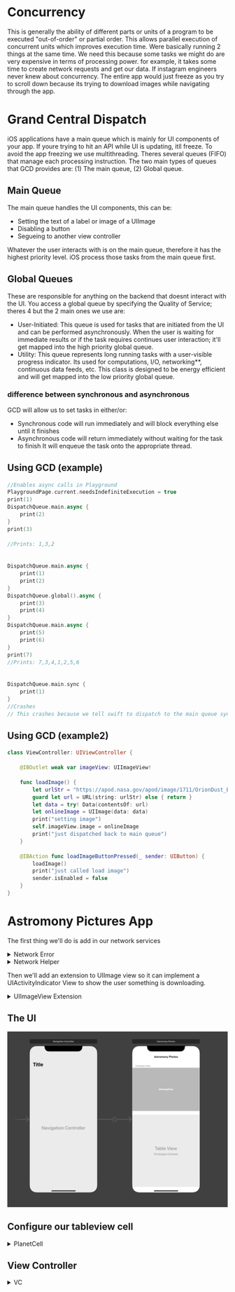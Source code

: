 # Concurrency

This is generally the ability of different parts or units of a program to be executed "out-of-order" or partial order. This allows parallel execution of concurrent units which improves execution time. Were basically running 2 things at the same time. We need this because some tasks we might do are very expensive in terms of processing power. for example, it takes some time to create network requests and get our data. If instagram engineers never knew about concurrency. The entire app would just freeze as you try to scroll down because its trying to download images while navigating through the app. 

# Grand Central Dispatch

iOS applications have a main queue which is mainly for UI components of your app. If youre trying to hit an API while UI is updating, itll freeze. To avoid the app freezing we use multithreading. Theres several queues (FIFO) that manage each processing instruction. The two main types of queues that GCD provides are: (1) The main queue, (2) Global queue.

## Main Queue
The main queue handles the UI components, this can be:
<ul>
  <li>Setting the text of a label or image of a UIImage</li>
  <li>Disabling a button</li>
  <li>Segueing to another view controller</li>
</ul>

Whatever the user interacts with is on the main queue, therefore it has the highest priority level. iOS process those tasks from the main queue first.

## Global Queues
 These are responsible for anything on the backend that doesnt interact with the UI. You access a global queue by specifying the Quality of Service; theres 4 but the 2 main ones we use are:
<ul>
  <li>User-Initiated: This queue is used for tasks that are initiated from the UI and can be performed asynchronously. When the user is waiting for immediate results or if the task requires continues user interaction; it'll get mapped into the high priority global queue.</li>
  <li>Utility: This queue represents long running tasks with a user-visible progress indicator. Its used for computations, I/O, networking**, continuous data feeds, etc. This class is designed to be energy efficient and will get mapped into the low priority global queue. </li>
</ul>

### difference between synchronous and asynchronous
GCD will allow us to set tasks in either/or:
<ul>
  <li>Synchronous code will run immediately and will block everything else until it finishes</li>
  <li>Asynchronous code will return immediately without waiting for the task to finish It will enqueue the task onto the appropriate thread.</li>
</ul>

## Using GCD (example)

```swift
//Enables async calls in Playground
PlaygroundPage.current.needsIndefiniteExecution = true
print(1)
DispatchQueue.main.async {
    print(2)
}
print(3)

//Prints: 1,3,2


DispatchQueue.main.async {
    print(1)
    print(2)
}
DispatchQueue.global().async {
    print(3)
    print(4)
}
DispatchQueue.main.async {
    print(5)
    print(6)
}
print(7)
//Prints: 7,3,4,1,2,5,6


DispatchQueue.main.sync {
    print(1)
}
//Crashes
// This crashes because we tell swift to dispatch to the main queue synchronously. This will stop executing commands on the main queue but in order to continue execution, we need to run the code we've dispatched. We'll be stuck forever here so the program is aborted. This is known as deadlock
```

## Using GCD (example2)

```swift
class ViewController: UIViewController {

    @IBOutlet weak var imageView: UIImageView!

    func loadImage() {
        let urlStr = "https://apod.nasa.gov/apod/image/1711/OrionDust_Battistella_1824.jpg"
        guard let url = URL(string: urlStr) else { return }
        let data = try! Data(contentsOf: url)
        let onlineImage = UIImage(data: data)
        print("setting image")
        self.imageView.image = onlineImage
        print("just dispatched back to main queue")
    }

    @IBAction func loadImageButtonPressed(_ sender: UIButton) {
        loadImage()
        print("just called load image")
        sender.isEnabled = false
    }
}
```

# Astromony Pictures App
The first thing we'll do is add in our network services

<details>
  <summary>Network Error</summary>
  
  ```swift
  import Foundation

enum NetworkError: Error, CustomStringConvertible {
    case badURL
    case responseError(Error)
    case noURLResponse
    case noData
    case badURLResponse(Int)
    
    var description: String {
        switch self {
        case .badURL: return "Invalid URL"
        case let .responseError(error): return "Response Error: \(error)"
        case .noURLResponse: return "No URLResponse"
        case .noData: return "no data"
        case let .badURLResponse(statusCode): return "Bad status code: \(statusCode)"
        }
    }
}
  ```
</details>

<details>
  <summary>Network Helper</summary>
  
  ```swift
  import Foundation
class NetworkHelper {
    static let manager = NetworkHelper()
    
    
    // this function takes in a string as a URL
    // this also has a closure of type: (Result<Data, NetworkError>) -> Void
    // Result is a built in enum in swift which represents .success or .failure as an associated value
    // We'll take in the URL, then call the completion handler passing in data or return a network error
    func getData(from urlString: String, completionHandler: @escaping (Result<Data, NetworkError>) -> Void) {
        guard let url = URL(string: urlString) else {
            completionHandler(.failure(.badURL))
            return
        }
        
        let dataTask = self.urlSession.dataTask(with: url) { (data, response, error) in
            if let error = error {
                completionHandler(.failure(.responseError(error)))
                return
            }
            
            guard let urlResponse = response as? HTTPURLResponse else {
                completionHandler(.failure(.noURLResponse))
                return
            }
            
            guard let data = data else {
                completionHandler(.failure(.noData))
                return
            }
            
            switch urlResponse.statusCode {
            case 200...299: break
            default:
                completionHandler(.failure(.badURLResponse(urlResponse.statusCode)))
                return
            }
            completionHandler(.success(data))
        }
        dataTask.resume()
    }
    
    // URLSession is a swift class that lets us create a connection to a URL.
    // We use its dataTask(with:completetionHandler:) which takes in a closure of type:
    // (Data?, URLResponse?, Error?) -> Void
    // Data represents the raw data we get back from the URL
    // URLResponse is an HTTPURLResponse that gives back a status code of a request we made
//    If anything goes wrong; sich as internet being down, wrong url, etc. We'll use a completion handler
    // If everything goes right, we will also use the completion handler to pass us the data we need.
    private let urlSession = URLSession(configuration: .default)
    private init() {}
}
  ```
</details>
  
 Then we'll add an extension to UIImage view so it can implement a UIActivityIndicator View to show the user something is downloading. 
  
<details>
  <summary>UIImageView Extension</summary>
  
  ```swift
  import UIKit

extension UIImageView {
    // instance method
    func setImage(with urlString: String, completion: @escaping (Result<UIImage, NetworkError>) -> ()) {
        
        // configure UIActivityIndicatorView
        let activityIndicator = UIActivityIndicatorView(style: .large)
        activityIndicator.color = .black
        activityIndicator.center = center
        addSubview(activityIndicator) // add UIActivityIndicatorView to the UIImageView
        activityIndicator.startAnimating()  // begin animation
        
        // use network helper to grab our image or check for errors
        // [weak activityIndicator] is a capture list to break any strong reference cycles.
        NetworkHelper.manager.getData(from: urlString) { [weak activityIndicator] (result) in
            DispatchQueue.main.async {
                activityIndicator?.stopAnimating()
            }
            
            switch result {
            case .failure(let appError):
                completion(.failure(.networkClientError(appError)))
                
            case .success(let data):
                if let image = UIImage(data: data) {
                    completion(.success(image))
                }
            }
        }
    }
}
  ```
</details>
  
## The UI
  <img src="/Pursuit-UIKit/Unit2/concurrency/Assets/UI.png"></img>
  
## Configure our tableview cell
  <details>
    <summary>PlanetCell</summary>
    
    
```swift
    
import UIKit

class PlanetCell: UITableViewCell {
    @IBOutlet weak var planetImageView: UIImageView!
    
    // we need to keep track of the image url string by using a string variable on the cell
    private var urlString = ""
    
    // this method is called before the object is returned from the UITableView method "dequeueReuseableCell"
    // this method makes it so that instead of flickering we only see the activity window.
    override func prepareForReuse() {
        super.prepareForReuse()
        // empty out the image view
        planetImageView.image = nil
    }
    
    func configureCell(with urlString: String) {
        // set the cell's urlString
        self.urlString = urlString
        
        planetImageView.setImage(with: urlString) { result in
            switch result {
            case .failure:
                DispatchQueue.main.async {
                    self.planetImageView.image = UIImage(systemName: "person.fill")
                }
            case .success(let image):
                // this will come from a background thread
                // we'd have to dispatch back to tge main thread to update the UI
                DispatchQueue.main.async {
                    // if the cell's urlString is the same as the one being passed on from the cellForRow at, we will change the current imageView's image
                    // urlString is the argument from our configureCell method
                    if self.urlString == urlString {
                        self.planetImageView.image = image
                    }
                }
            }
        }
    }
}
    
``` 
</details>
  
## View Controller
  <details>
    <summary>VC</summary>
    
    ```swift

import UIKit

class ViewController: UIViewController {
    @IBOutlet weak var tableView: UITableView!
    
    let imagesURLs = ["https://apod.nasa.gov/apod/image/1912/LinesOfTimeKomlev1100.jpg", // 12/07/19
                      "https://apod.nasa.gov/apod/image/1912/TaurusAbolfath1024.jpg",
                      "https://apod.nasa.gov/apod/image/1912/NGC6744_FinalLiuYuhang.jpg",
                      "https://apod.nasa.gov/apod/image/1912/ElectricMilkyWay_Pedretti_1080.jpg",
                      "https://apod.nasa.gov/apod/image/1912/M27_Mazlin_960.jpg",
                      "https://apod.nasa.gov/apod/image/1912/M94_Hubble_960.jpg",
                      "https://apod.nasa.gov/apod/image/1911/StarTrailsOnRedPlanet1024.jpg",
                      "https://apod.nasa.gov/apod/image/1911/PIA19048europa1024.jpg",
                      "https://apod.nasa.gov/apod/image/1911/2019_10_29_Village_Moon_Venus_Mercury_1024px.png",
                      "https://apod.nasa.gov/apod/image/1911/Hoag_HubbleBlanco_1080.jpg",
                      "https://apod.nasa.gov/apod/image/1911/VenJup191124_jcc_1080.jpg",
                      "https://apod.nasa.gov/apod/image/1911/NGC6995_Drudis_960.jpg",
                      "https://apod.nasa.gov/apod/image/1911/BeanConrad_Apollo12_960.jpg",
                      "https://apod.nasa.gov/apod/image/1911/KF-ApAn48-7133-4_1024.jpg",
                      "https://apod.nasa.gov/apod/image/1911/orion_kopa1024.jpg",
                      "https://apod.nasa.gov/apod/image/1911/Simeis147_HaOIIIRGB_Lindemann1024.jpg", // 11/21/19
                      "https://apod.nasa.gov/apod/image/1911/Arp273_HubblePohl_960.jpg",
                      "https://apod.nasa.gov/apod/image/1911/LighthouseMilkyWay_Salazar_960.jpg",
                      "https://apod.nasa.gov/apod/image/1911/RhoOph_WISE_960.jpg",
                      "https://apod.nasa.gov/apod/image/1911/ngc5907_gabany_rcl1024.jpg", // 11/16/19
    ]
    override func viewDidLoad() {
        super.viewDidLoad()
        tableView.delegate = self
        tableView.dataSource = self
    }
}

extension ViewController: UITableViewDataSource {
    func tableView(_ tableView: UITableView, cellForRowAt indexPath: IndexPath) -> UITableViewCell {
        guard let cell = tableView.dequeueReusableCell(withIdentifier: "photoCell", for: indexPath) as? PlanetCell else {
            fatalError("could not dequeue PlanetCell")
        }
        let image = imagesURLs[indexPath.row]
        cell.configureCell(with: image)
        return cell
    }
    
    func tableView(_ tableView: UITableView, numberOfRowsInSection section: Int) -> Int {
        return imagesURLs.count
    }
}

extension ViewController: UITableViewDelegate {
    func tableView(_ tableView: UITableView, heightForRowAt indexPath: IndexPath) -> CGFloat {
        return 400
    }
}
    ```
  </details>
  
